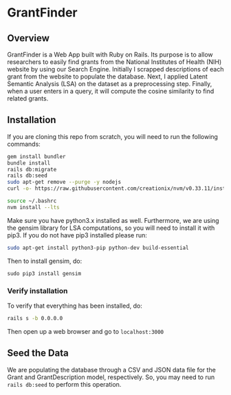 # GrantFinder
## Overview
GrantFinder is a Web App built with Ruby on Rails. Its purpose is to allow researchers to easily find grants from the National Institutes of Health (NIH) website by using our Search Engine. Initially I scrapped descriptions of each grant from the website to populate the database. Next, I applied Latent Semantic Analysis (LSA) on the dataset as a preprocessing step. Finally, when a user enters in a query, it will compute the cosine similarity to find related grants.

## Installation

If you are cloning this repo from scratch, you will need to run the following commands:

```sh
gem install bundler
bundle install
rails db:migrate
rails db:seed
sudo apt-get remove --purge -y nodejs
curl -o- https://raw.githubusercontent.com/creationix/nvm/v0.33.11/install.sh | bash

source ~/.bashrc
nvm install --lts
```
Make sure you have python3.x installed as well.
Furthermore, we are using the gensim library for LSA computations, so you will need to install it with pip3. If you do not have pip3 installed please run:

```sh
sudo apt-get install python3-pip python-dev build-essential 
```

Then to install gensim, do:
```
sudo pip3 install gensim
```

### Verify installation

To verify that everything has been installed, do:

```sh
rails s -b 0.0.0.0
```

Then open up a web browser and go to `localhost:3000`

## Seed the Data

We are populating the database through a CSV and JSON data file for the Grant and GrantDescription model, respectively. So, you may need to run `rails db:seed` to perform this operation.
